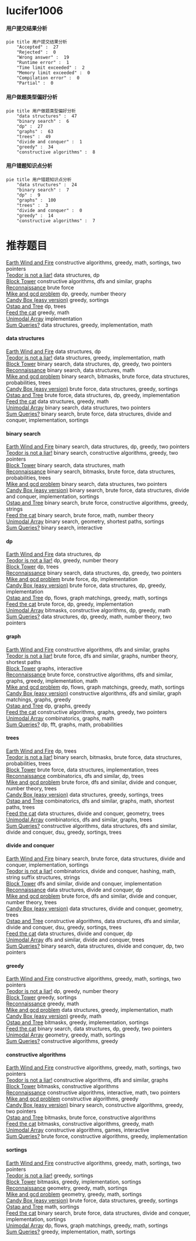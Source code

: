 # lucifer1006
<!-- tabs:start -->
#### **用户提交结果分析**

```mermaid
pie title 用户提交结果分析
    "Accepted" :  27
    "Rejected" :  0
    "Wrong answer" :  19
    "Runtime error" :  1
    "Time limit exceeded" :  2
    "Memory limit exceeded" :  0
    "Compilation error" :  0
    "Partial" :  0
```
#### **用户做题类型偏好分析**

```mermaid
pie title 用户做题类型偏好分析
    "data structures" :  47
    "binary search" :  6
    "dp" :  27
    "graphs" :  63
    "trees" :  49
    "divide and conquer" :  1
    "greedy" :  34
    "constructive algorithms" :  8
```
#### **用户错题知识点分析**

```mermaid
pie title 用户错题知识点分析
    "data structures" :  24
    "binary search" :  7
    "dp" :  9
    "graphs" :  100
    "trees" :  3
    "divide and conquer" :  0
    "greedy" :  14
    "constructive algorithms" :  7
```
<!-- tabs:end -->
# 推荐题目
[Earth Wind and Fire](http://codeforces.com/problemset/problem/1148/E)		constructive algorithms,
                        greedy,
                        math,
                        sortings,
                        two pointers		  
[Teodor is not a liar!](https://codeforces.com/contest/931/problem/F)		data structures,
                        dp		  
[Block Tower](http://codeforces.com/problemset/problem/327/D)		constructive algorithms,
                        dfs and similar,
                        graphs		  
[Reconnaissance](http://codeforces.com/problemset/problem/32/A)		brute force		  
[Mike and gcd problem](http://codeforces.com/problemset/problem/798/C)		dp,
                        greedy,
                        number theory		  
[Candy Box (easy version)](http://codeforces.com/problemset/problem/1183/D)		greedy,
                        sortings		  
[Ostap and Tree](https://codeforces.com/contest/736/problem/C)		dp,
                        trees		  
[Feed the cat](http://codeforces.com/problemset/problem/955/A)		greedy,
                        math		  
[Unimodal Array](http://codeforces.com/problemset/problem/831/A)		implementation		  
[Sum Queries?](http://codeforces.com/problemset/problem/1217/E)		data structures,
                        greedy,
                        implementation,
                        math		  
<!-- tabs:start -->
#### **data structures**
[Earth Wind and Fire](https://codeforces.com/contest/931/problem/F)		data structures,
                        dp		  
[Teodor is not a liar!](http://codeforces.com/problemset/problem/1217/E)		data structures,
                        greedy,
                        implementation,
                        math		  
[Block Tower](http://codeforces.com/problemset/problem/1492/C)		binary search,
                        data structures,
                        dp,
                        greedy,
                        two pointers		  
[Reconnaissance](http://codeforces.com/problemset/problem/1490/G)		binary search,
                        data structures,
                        math		  
[Mike and gcd problem](http://codeforces.com/problemset/problem/1479/D)		binary search,
                        bitmasks,
                        brute force,
                        data structures,
                        probabilities,
                        trees		  
[Candy Box (easy version)](http://codeforces.com/problemset/problem/1497/A)		brute force,
                        data structures,
                        greedy,
                        sortings		  
[Ostap and Tree](http://codeforces.com/problemset/problem/1491/C)		brute force,
                        data structures,
                        dp,
                        greedy,
                        implementation		  
[Feed the cat](http://codeforces.com/problemset/problem/1492/B)		data structures,
                        greedy,
                        math		  
[Unimodal Array](http://codeforces.com/problemset/problem/1436/E)		binary search,
                        data structures,
                        two pointers		  
[Sum Queries?](http://codeforces.com/problemset/problem/1461/D)		binary search,
                        brute force,
                        data structures,
                        divide and conquer,
                        implementation,
                        sortings		  
#### **binary search**
[Earth Wind and Fire](http://codeforces.com/problemset/problem/1492/C)		binary search,
                        data structures,
                        dp,
                        greedy,
                        two pointers		  
[Teodor is not a liar!](http://codeforces.com/problemset/problem/1463/D)		binary search,
                        constructive algorithms,
                        greedy,
                        two pointers		  
[Block Tower](http://codeforces.com/problemset/problem/1490/G)		binary search,
                        data structures,
                        math		  
[Reconnaissance](http://codeforces.com/problemset/problem/1479/D)		binary search,
                        bitmasks,
                        brute force,
                        data structures,
                        probabilities,
                        trees		  
[Mike and gcd problem](http://codeforces.com/problemset/problem/1436/E)		binary search,
                        data structures,
                        two pointers		  
[Candy Box (easy version)](http://codeforces.com/problemset/problem/1461/D)		binary search,
                        brute force,
                        data structures,
                        divide and conquer,
                        implementation,
                        sortings		  
[Ostap and Tree](http://codeforces.com/problemset/problem/1493/C)		binary search,
                        brute force,
                        constructive algorithms,
                        greedy,
                        strings		  
[Feed the cat](http://codeforces.com/problemset/problem/1487/D)		binary search,
                        brute force,
                        math,
                        number theory		  
[Unimodal Array](http://codeforces.com/problemset/problem/1486/B)		binary search,
                        geometry,
                        shortest paths,
                        sortings		  
[Sum Queries?](http://codeforces.com/problemset/problem/1486/C1)		binary search,
                        interactive		  
#### **dp**
[Earth Wind and Fire](https://codeforces.com/contest/931/problem/F)		data structures,
                        dp		  
[Teodor is not a liar!](http://codeforces.com/problemset/problem/798/C)		dp,
                        greedy,
                        number theory		  
[Block Tower](https://codeforces.com/contest/736/problem/C)		dp,
                        trees		  
[Reconnaissance](http://codeforces.com/problemset/problem/1492/C)		binary search,
                        data structures,
                        dp,
                        greedy,
                        two pointers		  
[Mike and gcd problem](https://codeforces.com/contest/1457/problem/C)		brute force,
                        dp,
                        implementation		  
[Candy Box (easy version)](http://codeforces.com/problemset/problem/1491/C)		brute force,
                        data structures,
                        dp,
                        greedy,
                        implementation		  
[Ostap and Tree](http://codeforces.com/problemset/problem/1437/C)		dp,
                        flows,
                        graph matchings,
                        greedy,
                        math,
                        sortings		  
[Feed the cat](http://codeforces.com/problemset/problem/1499/B)		brute force,
                        dp,
                        greedy,
                        implementation		  
[Unimodal Array](http://codeforces.com/problemset/problem/1491/D)		bitmasks,
                        constructive algorithms,
                        dp,
                        greedy,
                        math		  
[Sum Queries?](http://codeforces.com/problemset/problem/1497/E1)		data structures,
                        dp,
                        greedy,
                        math,
                        number theory,
                        two pointers		  
#### **graph**
[Earth Wind and Fire](http://codeforces.com/problemset/problem/327/D)		constructive algorithms,
                        dfs and similar,
                        graphs		  
[Teodor is not a liar!](http://codeforces.com/problemset/problem/1325/E)		brute force,
                        dfs and similar,
                        graphs,
                        number theory,
                        shortest paths		  
[Block Tower](http://codeforces.com/problemset/problem/1142/E)		graphs,
                        interactive		  
[Reconnaissance](http://codeforces.com/problemset/problem/1487/C)		brute force,
                        constructive algorithms,
                        dfs and similar,
                        graphs,
                        greedy,
                        implementation,
                        math		  
[Mike and gcd problem](http://codeforces.com/problemset/problem/1437/C)		dp,
                        flows,
                        graph matchings,
                        greedy,
                        math,
                        sortings		  
[Candy Box (easy version)](http://codeforces.com/problemset/problem/1470/D)		constructive algorithms,
                        dfs and similar,
                        graph matchings,
                        graphs,
                        greedy		  
[Ostap and Tree](http://codeforces.com/problemset/problem/1476/C)		dp,
                        graphs,
                        greedy		  
[Feed the cat](http://codeforces.com/problemset/problem/1304/D)		constructive algorithms,
                        graphs,
                        greedy,
                        two pointers		  
[Unimodal Array](http://codeforces.com/problemset/problem/1475/C)		combinatorics,
                        graphs,
                        math		  
[Sum Queries?](http://codeforces.com/problemset/problem/553/E)		dp,
                        fft,
                        graphs,
                        math,
                        probabilities		  
#### **trees**
[Earth Wind and Fire](https://codeforces.com/contest/736/problem/C)		dp,
                        trees		  
[Teodor is not a liar!](http://codeforces.com/problemset/problem/1479/D)		binary search,
                        bitmasks,
                        brute force,
                        data structures,
                        probabilities,
                        trees		  
[Block Tower](http://codeforces.com/problemset/problem/1511/C)		brute force,
                        data structures,
                        implementation,
                        trees		  
[Reconnaissance](http://codeforces.com/problemset/problem/1499/F)		combinatorics,
                        dfs and similar,
                        dp,
                        trees		  
[Mike and gcd problem](http://codeforces.com/problemset/problem/1491/E)		brute force,
                        dfs and similar,
                        divide and conquer,
                        number theory,
                        trees		  
[Candy Box (easy version)](http://codeforces.com/problemset/problem/1466/D)		data structures,
                        greedy,
                        sortings,
                        trees		  
[Ostap and Tree](http://codeforces.com/problemset/problem/1495/D)		combinatorics,
                        dfs and similar,
                        graphs,
                        math,
                        shortest paths,
                        trees		  
[Feed the cat](http://codeforces.com/problemset/problem/1303/G)		data structures,
                        divide and conquer,
                        geometry,
                        trees		  
[Unimodal Array](http://codeforces.com/problemset/problem/1454/E)		combinatorics,
                        dfs and similar,
                        graphs,
                        trees		  
[Sum Queries?](http://codeforces.com/problemset/problem/1494/D)		constructive algorithms,
                        data structures,
                        dfs and similar,
                        divide and conquer,
                        dsu,
                        greedy,
                        sortings,
                        trees		  
#### **divide and conquer**
[Earth Wind and Fire](http://codeforces.com/problemset/problem/1461/D)		binary search,
                        brute force,
                        data structures,
                        divide and conquer,
                        implementation,
                        sortings		  
[Teodor is not a liar!](http://codeforces.com/problemset/problem/1466/G)		combinatorics,
                        divide and conquer,
                        hashing,
                        math,
                        string suffix structures,
                        strings		  
[Block Tower](http://codeforces.com/problemset/problem/1490/D)		dfs and similar,
                        divide and conquer,
                        implementation		  
[Reconnaissance](https://codeforces.com/contest/1483/problem/C)		data structures,
                        divide and conquer,
                        dp		  
[Mike and gcd problem](http://codeforces.com/problemset/problem/1491/E)		brute force,
                        dfs and similar,
                        divide and conquer,
                        number theory,
                        trees		  
[Candy Box (easy version)](http://codeforces.com/problemset/problem/1303/G)		data structures,
                        divide and conquer,
                        geometry,
                        trees		  
[Ostap and Tree](http://codeforces.com/problemset/problem/1494/D)		constructive algorithms,
                        data structures,
                        dfs and similar,
                        divide and conquer,
                        dsu,
                        greedy,
                        sortings,
                        trees		  
[Feed the cat](http://codeforces.com/problemset/problem/1482/E)		data structures,
                        divide and conquer,
                        dp		  
[Unimodal Array](http://codeforces.com/problemset/problem/566/C)		dfs and similar,
                        divide and conquer,
                        trees		  
[Sum Queries?](http://codeforces.com/problemset/problem/1428/F)		binary search,
                        data structures,
                        divide and conquer,
                        dp,
                        two pointers		  
#### **greedy**
[Earth Wind and Fire](http://codeforces.com/problemset/problem/1148/E)		constructive algorithms,
                        greedy,
                        math,
                        sortings,
                        two pointers		  
[Teodor is not a liar!](http://codeforces.com/problemset/problem/798/C)		dp,
                        greedy,
                        number theory		  
[Block Tower](http://codeforces.com/problemset/problem/1183/D)		greedy,
                        sortings		  
[Reconnaissance](http://codeforces.com/problemset/problem/955/A)		greedy,
                        math		  
[Mike and gcd problem](http://codeforces.com/problemset/problem/1217/E)		data structures,
                        greedy,
                        implementation,
                        math		  
[Candy Box (easy version)](http://codeforces.com/problemset/problem/1490/A)		greedy,
                        math		  
[Ostap and Tree](http://codeforces.com/problemset/problem/437/B)		bitmasks,
                        greedy,
                        implementation,
                        sortings		  
[Feed the cat](http://codeforces.com/problemset/problem/1492/C)		binary search,
                        data structures,
                        dp,
                        greedy,
                        two pointers		  
[Unimodal Array](https://codeforces.com/contest/1496/problem/C)		geometry,
                        greedy,
                        math,
                        sortings		  
[Sum Queries?](http://codeforces.com/problemset/problem/1493/A)		constructive algorithms,
                        greedy		  
#### **constructive algorithms**
[Earth Wind and Fire](http://codeforces.com/problemset/problem/1148/E)		constructive algorithms,
                        greedy,
                        math,
                        sortings,
                        two pointers		  
[Teodor is not a liar!](http://codeforces.com/problemset/problem/327/D)		constructive algorithms,
                        dfs and similar,
                        graphs		  
[Block Tower](http://codeforces.com/problemset/problem/484/A)		bitmasks,
                        constructive algorithms		  
[Reconnaissance](http://codeforces.com/problemset/problem/1407/C)		constructive algorithms,
                        interactive,
                        math,
                        two pointers		  
[Mike and gcd problem](http://codeforces.com/problemset/problem/1493/A)		constructive algorithms,
                        greedy		  
[Candy Box (easy version)](http://codeforces.com/problemset/problem/1463/D)		binary search,
                        constructive algorithms,
                        greedy,
                        two pointers		  
[Ostap and Tree](https://codeforces.com/contest/1456/problem/B)		bitmasks,
                        brute force,
                        constructive algorithms		  
[Feed the cat](http://codeforces.com/problemset/problem/1492/D)		bitmasks,
                        constructive algorithms,
                        greedy,
                        math		  
[Unimodal Array](https://codeforces.com/contest/1504/problem/D)		constructive algorithms,
                        games,
                        interactive		  
[Sum Queries?](https://codeforces.com/contest/1483/problem/A)		brute force,
                        constructive algorithms,
                        greedy,
                        implementation		  
#### **sortings**
[Earth Wind and Fire](http://codeforces.com/problemset/problem/1148/E)		constructive algorithms,
                        greedy,
                        math,
                        sortings,
                        two pointers		  
[Teodor is not a liar!](http://codeforces.com/problemset/problem/1183/D)		greedy,
                        sortings		  
[Block Tower](http://codeforces.com/problemset/problem/437/B)		bitmasks,
                        greedy,
                        implementation,
                        sortings		  
[Reconnaissance](https://codeforces.com/contest/1496/problem/C)		geometry,
                        greedy,
                        math,
                        sortings		  
[Mike and gcd problem](http://codeforces.com/problemset/problem/1495/A)		geometry,
                        greedy,
                        math,
                        sortings		  
[Candy Box (easy version)](http://codeforces.com/problemset/problem/1497/A)		brute force,
                        data structures,
                        greedy,
                        sortings		  
[Ostap and Tree](http://codeforces.com/problemset/problem/1427/A)		math,
                        sortings		  
[Feed the cat](http://codeforces.com/problemset/problem/1461/D)		binary search,
                        brute force,
                        data structures,
                        divide and conquer,
                        implementation,
                        sortings		  
[Unimodal Array](http://codeforces.com/problemset/problem/1437/C)		dp,
                        flows,
                        graph matchings,
                        greedy,
                        math,
                        sortings		  
[Sum Queries?](http://codeforces.com/problemset/problem/1473/A)		greedy,
                        implementation,
                        math,
                        sortings		  
<!-- tabs:end -->
